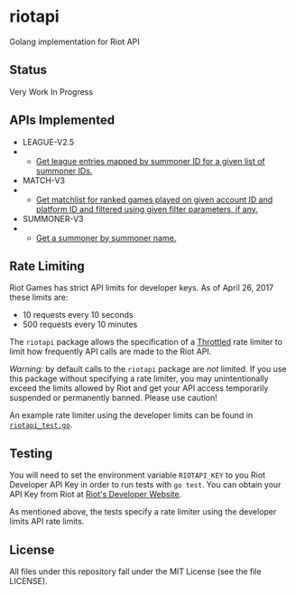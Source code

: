 # riotapi
Golang implementation for Riot API

## Status
Very Work In Progress

## APIs Implemented
* LEAGUE-V2.5
* * [Get league entries mapped by summoner ID for a given list of summoner IDs.][league_entries]
* MATCH-V3
* * [Get matchlist for ranked games played on given account ID and platform ID and filtered using given filter parameters, if any.][matchlist]
* SUMMONER-V3
* * [Get a summoner by summoner name.][summoner-byname]

## Rate Limiting
Riot Games has strict API limits for developer keys. As of April 26, 2017 these limits are:
* 10 requests every 10 seconds
* 500 requests every 10 minutes

The `riotapi` package allows the specification of a [Throttled][throttled] rate limiter to limit how frequently
API calls are made to the Riot API. 

*Warning:* by default calls to the `riotapi` package are _not_ limited. If you use this package without
specifying a rate limiter, you may unintentionally exceed the limits allowed by Riot and get your API
access temporarily suspended or permanently banned. Please use caution!

An example rate limiter using the developer limits can be found in [`riotapi_test.go`][test].

## Testing
You will need to set the environment variable `RIOTAPI_KEY` to you Riot Developer API Key in order to run tests
with `go test`. You can obtain your API Key from Riot at [Riot's Developer Website][riotdev].

As mentioned above, the tests specify a rate limiter using the developer limits API rate limits.

## License
All files under this repository fall under the MIT License (see the file LICENSE).

[league_entries]: https://developer.riotgames.com/api-methods/#league-v2.5/GET_getLeagueEntriesForSummonerIds
[matchlist]: https://developer.riotgames.com/api-methods/#matchlist-v2.2/GET_getMatchList
[riotdev]: https://developer.riotgames.com
[throttled]: https://github.com/throttled/throttled/
[test]: https://github.com/proletariatgames/riotapi/blob/master/riotapi_test.go
[summoner-byname]: https://developer.riotgames.com/api-methods/#summoner-v3/GET_getBySummonerName